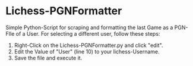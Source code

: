 # Lichess-PGNFormatter
Simple Python-Script for scraping and formatting the last Game as a PGN-FIle of a User.
For selecting a different user, follow these steps:
1. Right-Click on the Lichess-PGNFormatter.py and click "edit".
2. Edit the Value of "User" (line 10) to your lichess-Username.
3. Save the file and execute it.
